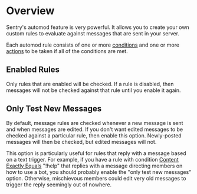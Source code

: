# Overview

Sentry's automod feature is very powerful. It allows you to create your own custom rules to evaluate against messages
that are sent in your server.

Each automod rule consists of one or more [conditions](./conditions.md) and one or more [actions](./actions.md) to be
taken if all of the conditions are met.

## Enabled Rules

Only rules that are enabled will be checked. If a rule is disabled, then messages will not be checked against that rule
until you enable it again.

## Only Test New Messages

By default, message rules are checked whenever a new message is sent and when messages are edited. If you don't want
edited messages to be checked against a particular rule, then enable this option. Newly-posted messages will then be
checked, but edited messages will not.

This option is particularly useful for rules that reply with a message based on a text trigger. For example, if you have
a rule with condition [Content Exactly Equals](./conditions.md#content-exactly-equals) "!help" that replies with a message
directing members on how to use a bot, you should probably enable the "only test new messages" option. Otherwise,
mischievous members could edit very old messages to trigger the reply seemingly out of nowhere.
